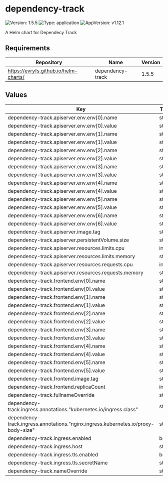 # dependency-track

![Version: 1.5.5](https://img.shields.io/badge/Version-1.5.5-informational?style=flat-square) ![Type: application](https://img.shields.io/badge/Type-application-informational?style=flat-square) ![AppVersion: v1.12.1](https://img.shields.io/badge/AppVersion-v1.12.1-informational?style=flat-square)

A Helm chart for Dependecy Track

## Requirements

| Repository | Name | Version |
|------------|------|---------|
| https://evryfs.github.io/helm-charts/ | dependency-track | 1.5.5 |

## Values

| Key | Type | Default | Description |
|-----|------|---------|-------------|
| dependency-track.apiserver.env.env[0].name | string | `"ALPINE_OIDC_ENABLED"` |  |
| dependency-track.apiserver.env.env[0].value | string | `"true"` |  |
| dependency-track.apiserver.env.env[1].name | string | `"ALPINE_OIDC_CLIENT_ID"` |  |
| dependency-track.apiserver.env.env[1].value | string | `"deptrack"` |  |
| dependency-track.apiserver.env.env[2].name | string | `"ALPINE_OIDC_ISSUER"` |  |
| dependency-track.apiserver.env.env[2].value | string | `"https://keycloak.example.com/auth/realms/shared"` |  |
| dependency-track.apiserver.env.env[3].name | string | `"ALPINE_OIDC_USERNAME_CLAIM"` |  |
| dependency-track.apiserver.env.env[3].value | string | `"preferred_username"` |  |
| dependency-track.apiserver.env.env[4].name | string | `"ALPINE_OIDC_USER_PROVISIONING"` |  |
| dependency-track.apiserver.env.env[4].value | string | `"true"` |  |
| dependency-track.apiserver.env.env[5].name | string | `"ALPINE_OIDC_TEAMS_CLAIM"` |  |
| dependency-track.apiserver.env.env[5].value | string | `"roles"` |  |
| dependency-track.apiserver.env.env[6].name | string | `"ALPINE_OIDC_TEAM_SYNCHRONIZATION"` |  |
| dependency-track.apiserver.env.env[6].value | string | `"true"` |  |
| dependency-track.apiserver.image.tag | string | `"4.8.2"` |  |
| dependency-track.apiserver.persistentVolume.size | string | `"15Gi"` |  |
| dependency-track.apiserver.resources.limits.cpu | int | `2` |  |
| dependency-track.apiserver.resources.limits.memory | string | `"12Gi"` |  |
| dependency-track.apiserver.resources.requests.cpu | int | `1` |  |
| dependency-track.apiserver.resources.requests.memory | string | `"4608Mi"` |  |
| dependency-track.frontend.env[0].name | string | `"API_BASE_URL"` |  |
| dependency-track.frontend.env[0].value | string | `"https://deptrack.example.com"` |  |
| dependency-track.frontend.env[1].name | string | `"OIDC_ISSUER"` |  |
| dependency-track.frontend.env[1].value | string | `"https://keycloak.example.com/auth/realms/shared"` |  |
| dependency-track.frontend.env[2].name | string | `"OIDC_CLIENT_ID"` |  |
| dependency-track.frontend.env[2].value | string | `"deptrack"` |  |
| dependency-track.frontend.env[3].name | string | `"OIDC_SCOPE"` |  |
| dependency-track.frontend.env[3].value | string | `"openid profile email"` |  |
| dependency-track.frontend.env[4].name | string | `"OIDC_LOGIN_BUTTON_TEXT"` |  |
| dependency-track.frontend.env[4].value | string | `"Login with Keycloak"` |  |
| dependency-track.frontend.env[5].name | string | `"OIDC_FLOW"` |  |
| dependency-track.frontend.env[5].value | string | `"code"` |  |
| dependency-track.frontend.image.tag | string | `"4.8.1"` |  |
| dependency-track.frontend.replicaCount | int | `1` |  |
| dependency-track.fullnameOverride | string | `"deptrack"` |  |
| dependency-track.ingress.annotations."kubernetes.io/ingress.class" | string | `"nginx"` |  |
| dependency-track.ingress.annotations."nginx.ingress.kubernetes.io/proxy-body-size" | string | `"10m"` |  |
| dependency-track.ingress.enabled | bool | `true` |  |
| dependency-track.ingress.host | string | `"deptrack.example.com"` |  |
| dependency-track.ingress.tls.enabled | bool | `false` |  |
| dependency-track.ingress.tls.secretName | string | `""` |  |
| dependency-track.nameOverride | string | `"deptrack"` |  |

